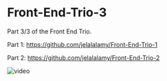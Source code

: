 # Front-End-Trio-3
Part 3/3 of the Front End Trio.

Part 1: https://github.com/jelalalamy/Front-End-Trio-1

Part 2: https://github.com/jelalalamy/Front-End-Trio-2

![video](https://user-images.githubusercontent.com/55110521/134116762-63b6aa1d-e567-4611-9917-33e693d5898b.gif)
